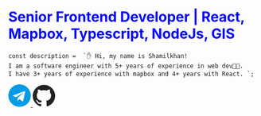 <h1 style="color:blue;">Senior Frontend Developer | React, Mapbox, Typescript, NodeJs, GIS</h1>

```tsx
const description =  `✋ Hi, my name is Shamilkhan! 
I am a software engineer with 5+ years of experience in web dev👨‍💻. 
I have 3+ years of experience with mapbox and 4+ years with React. `;
```
      
<div>
 <a href="https://t.me/shamilkhan">
   <img width="45" src="/telegram.svg" />
 </a>
 <a href="https://github.com/shamilkhan">
    <img width="45" src="/github.svg" />
 </a>
</div>

